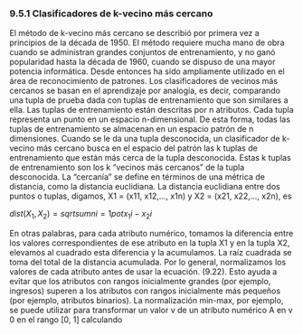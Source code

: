 ### 9.5.1 Clasificadores de k-vecino más cercano 
El método de k-vecino más cercano se describió por primera vez a principios de la década de 1950. El método requiere mucha mano de obra cuando se administran grandes conjuntos de entrenamiento, y no ganó popularidad hasta la década de 1960, cuando se dispuso de una mayor potencia informática. Desde entonces ha sido ampliamente utilizado en el área de reconocimiento de patrones. 
Los clasificadores de vecinos más cercanos se basan en el aprendizaje por analogía, es decir, comparando una tupla de prueba dada con tuplas de entrenamiento que son similares a ella. Las tuplas de entrenamiento están descritas por n atributos. Cada tupla representa un punto en un espacio n-dimensional. De esta forma, todas las tuplas de entrenamiento se almacenan en un espacio patrón de n dimensiones. Cuando se le da una tupla desconocida, un clasificador de k-vecino más cercano busca en el espacio del patrón las k tuplas de entrenamiento que están más cerca de la tupla desconocida. 
Estas k tuplas de entrenamiento son los k “vecinos más cercanos” de la tupla desconocida. La “cercanía” se define en términos de una métrica de distancia, como la distancia euclidiana. La distancia euclidiana entre dos puntos o tuplas, digamos, X1 = (x11, x12,..., x1n) y X2 = (x21, x22,..., x2n), es

$dist(X_1,X_2)=sqrt{sum{n}{i=1}pot{x_1i-x_2i}}$

En otras palabras, para cada atributo numérico, tomamos la diferencia entre los valores correspondientes de ese atributo en la tupla X1 y en la tupla X2, elevamos al cuadrado esta diferencia y la acumulamos. La raíz cuadrada se toma del total de la distancia acumulada. Por lo general, normalizamos los valores de cada atributo antes de usar la ecuación. (9.22). Esto ayuda a evitar que los atributos con rangos inicialmente grandes (por ejemplo, ingresos) superen a los atributos con rangos inicialmente más pequeños (por ejemplo, atributos binarios). La normalización min-max, por ejemplo, se puede utilizar para transformar un valor v de un atributo numérico A en v 0 en el rango [0, 1] calculando


